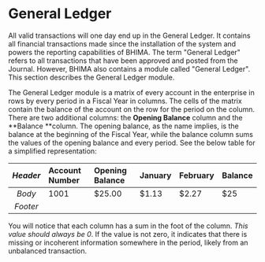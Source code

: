 # General Ledger

All valid transactions will one day end up in the General Ledger.  It contains all financial transactions made since the installation of the system and powers the reporting capabilities of BHIMA.  The term "General Ledger" refers to all transactions that have been approved and posted from the Journal.  However, BHIMA also contains a module called "General Ledger".  This section describes the General Ledger module.

The General Ledger module is a matrix of every account in the enterprise in rows by every period in a Fiscal Year in columns.  The cells of the matrix contain the balance of the account on the row for the period on the column.  There are two additional columns: the **Opening Balance** column and the **Balance **column.  The opening balance, as the name implies, is the balance at the beginning of the Fiscal Year, while the balance column sums the values of the opening balance and every period.  See the below table for a simplified representation:

| _Header_ | Account Number | Opening Balance | January | February | Balance |
| :---: | :--- | :--- | :--- | :--- | :--- |
| _Body_ | 1001 | $25.00 | $1.13 | $2.27 | $25 |
| _Footer_ |  |  |  |  |  |

You will notice that each column has a sum in the foot of the column.  _This value should always be 0_.  If the value is not zero, it indicates that there is missing or incoherent information somewhere in the period, likely from an unbalanced transaction.

